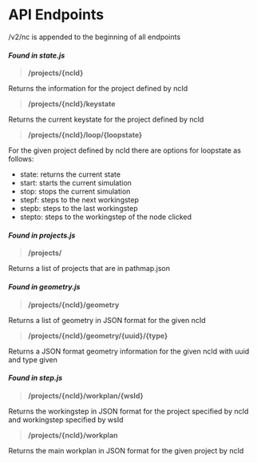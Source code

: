 # API Endpoints

/v2/nc is appended to the beginning of all endpoints

#### *Found in state.js*

 
> **/projects/{ncId}**

Returns the information for the project defined by ncId

> **/projects/{ncId}/keystate**

Returns the current keystate for the project defined by ncId

> **/projects/{ncId}/loop/{loopstate}**

For the given project defined by ncId there are options for loopstate as follows:

- state: returns the current state
- start: starts the current simulation
- stop: stops the current simulation
- stepf: steps to the next workingstep
- stepb: steps to the last workingstep
- stepto: steps to the workingstep of the node clicked

#### *Found in projects.js*

> **/projects/**

Returns a list of projects that are in pathmap.json

#### *Found in geometry.js*

> **/projects/{ncId}/geometry**

Returns a list of geometry in JSON format for the given ncId

> **/projects/{ncId}/geometry/{uuid}/{type}**

Returns a JSON format geometry information for the given ncId with uuid and type given

#### *Found in step.js*

> **/projects/{ncId}/workplan/{wsId}**

Returns the workingstep in JSON format for the project specified by ncId and workingstep specified by wsId

> **/projects/{ncId}/workplan**

Returns the main workplan in JSON format for the given project by ncId